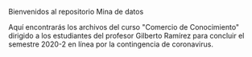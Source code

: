 Bienvenidos al repositorio Mina de datos

Aquí encontrarás los archivos del curso "Comercio de Conocimiento" dirigido a los estudiantes del profesor Gilberto Ramírez para concluir el semestre 2020-2 en línea por la contingencia de coronavirus.
